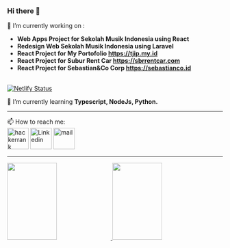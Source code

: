 ### Hi there 👋

🔭 I’m currently working on :<br/>
- <b> Web Apps Project for Sekolah Musik Indonesia using React</b> <br/>
- <b> Redesign Web Sekolah Musik Indonesia using Laravel</b> <br/>
- <b> React Project for My Portofolio <a target="_blank" href="https://tjip.my.id">https://tjip.my.id</a></b> <br/>
- <b> React Project for Subur Rent Car <a target="_blank" href="https://sbrrentcar.com">https://sbrrentcar.com</a></b> <br/>
- <b> React Project for Sebastian&Co Corp <a target="_blank" href="https://sebastianco.id">https://sebastianco.id</a></b> 
<br/><br/>

[![Netlify Status](https://api.netlify.com/api/v1/badges/a9632f83-9879-46af-9bd4-c17349b3bc46/deploy-status)](https://app.netlify.com/sites/aibmc/deploys)

🌱 I’m currently learning <b> Typescript, NodeJs, Python. </b><br/>
<hr/>
📫 How to reach me: <br/>
<a href="https://www.hackerrank.com/tjiptostevens?hr_r=1" target="_blank">
<img src="https://hrcdn.net/fcore/assets/favicon-ddc852f75a.png" alt="hackerrank" height="50px"/></a> 
<a href="https://www.linkedin.com/in/tjiptostevens/" target="_blank">
<img src="https://static-exp1.licdn.com/sc/h/90y3av2ns08iojcadywbxioqh" alt="Linkedin" height="50px"/></a>
<a href="mailto:tjip@tjip.my.id" target="_blank">
<img src="https://upload.wikimedia.org/wikipedia/commons/thumb/e/ec/Circle-icons-mail.svg/512px-Circle-icons-mail.svg.png?20160314153722" alt="mail" height="50px" /></a>

<hr/>

<p align="left">
<a href="https://github.com/tjiptostevens">
  <img height="180em" width="48%" src="https://github-readme-stats-eight-theta.vercel.app/api?username=tjiptostevens&show_icons=true&include_all_commits=true&count_private=true"/>
  <img height="180em" width="48%" src="https://github-readme-stats.vercel.app/api/top-langs/?username=tjiptostevens&layout=compact"/>
</a>
</p>

<!--
**tjiptostevens/tjiptostevens** is a ✨ _special_ ✨ repository because its `README.md` (this file) appears on your GitHub profile.

Here are some ideas to get you started:

- 🌱 I’m currently learning ...
- 👯 I’m looking to collaborate on ...
- 🤔 I’m looking for help with ...
- 💬 Ask me about ...
- 😄 Pronouns: ...
- ⚡ Fun fact: ...
-->
